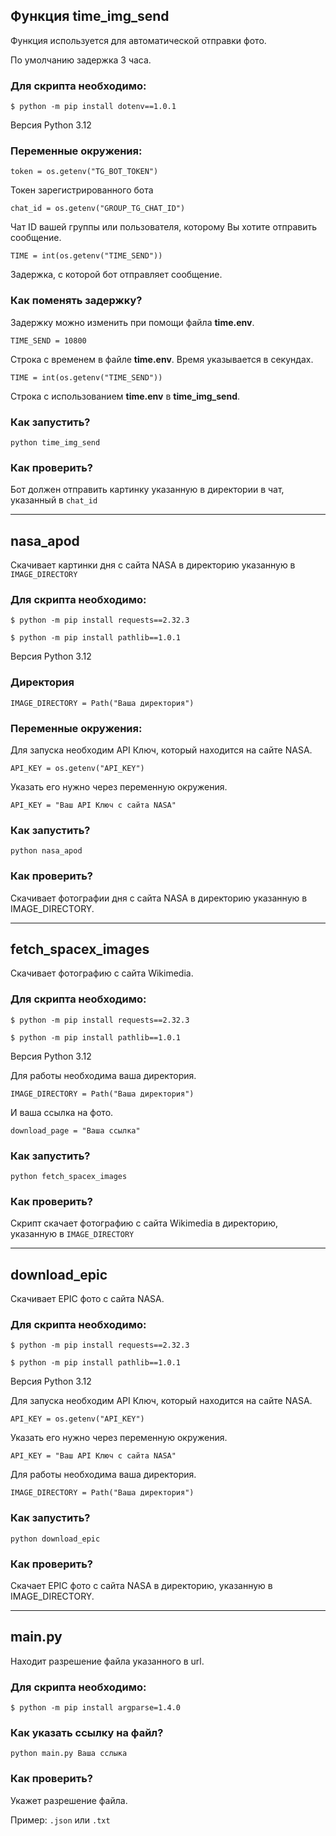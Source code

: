 ## Функция time_img_send 

Функция используется для автоматической отправки фото.

По умолчанию задержка 3 часа.

### Для cкрипта необходимо:

`$ python -m pip install dotenv==1.0.1`

Версия Python 3.12

### Переменные окружения:

`token = os.getenv("TG_BOT_TOKEN")`

Токен зарегистрированного бота

`chat_id = os.getenv("GROUP_TG_CHAT_ID")`

Чат ID вашей группы или пользователя, которому Вы хотите отправить сообщение.

`TIME = int(os.getenv("TIME_SEND"))`

Задержка, с которой бот отправляет сообщение.

### Как поменять задержку?

Задержку можно изменить при помощи файла **time.env**.

`TIME_SEND = 10800`

Строка с временем в файле **time.env**. Время указывается в секундах.

`TIME = int(os.getenv("TIME_SEND"))`

Строка с использованием **time.env** в **time_img_send**.

### Как запустить?

`python time_img_send`

### Как проверить?

Бот должен отправить картинку указанную в директории в чат, указанный в `chat_id`

---

## nasa_apod

Скачивает картинки дня с сайта NASA в директорию указанную в `IMAGE_DIRECTORY`

### Для cкрипта необходимо:

`$ python -m pip install requests==2.32.3`

`$ python -m pip install pathlib==1.0.1`

Версия Python 3.12

### Директория
`IMAGE_DIRECTORY = Path("Ваша директория")`

### Переменные окружения:

Для запуска необходим API Ключ, который находится на сайте NASA.

`API_KEY = os.getenv("API_KEY")`

Указать его нужно через переменную окружения.

`API_KEY = "Ваш API Ключ с сайта NASA"`

### Как запустить?

`python nasa_apod`

### Как проверить?

Скачивает фотографии дня с сайта NASA в директорию указанную в IMAGE_DIRECTORY.

---

## fetch_spacex_images

Скачивает фотографию с сайта Wikimedia.

### Для cкрипта необходимо:

`$ python -m pip install requests==2.32.3`

`$ python -m pip install pathlib==1.0.1`

Версия Python 3.12

Для работы необходима ваша директория.

`IMAGE_DIRECTORY = Path("Ваша директория")`

И ваша ссылка на фото.

`download_page = "Ваша ссылка"`

### Как запустить?

`python fetch_spacex_images`

### Как проверить?

Скрипт скачает фотографию с сайта Wikimedia в директорию, указанную в `IMAGE_DIRECTORY`

---

## download_epic

Скачивает EPIC фото с сайта NASA.

### Для cкрипта необходимо:

`$ python -m pip install requests==2.32.3`

`$ python -m pip install pathlib==1.0.1`

Версия Python 3.12

Для запуска необходим API Ключ, который находится на сайте NASA.

`API_KEY = os.getenv("API_KEY")`

Указать его нужно через переменную окружения.

`API_KEY = "Ваш API Ключ с сайта NASA"`

Для работы необходима ваша директория.

`IMAGE_DIRECTORY = Path("Ваша директория")`

### Как запустить?

`python download_epic`

### Как проверить?

Скачает EPIC фото с сайта NASA в директорию, указанную в IMAGE_DIRECTORY.

---

## main.py

Находит разрешение файла указанного в url.

### Для скрипта необходимо:

`$ python -m pip install argparse=1.4.0`

### Как указать ссылку на файл?

`python main.py Ваша сслыка`

### Как проверить?

Укажет разрешение файла.

Пример: `.json` или `.txt`